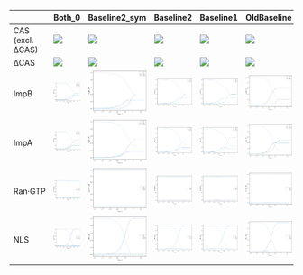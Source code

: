 |                  | Both_0                                                | Baseline2_sym                                                | Baseline2                                                | Baseline1                                                | OldBaseline                                                | Both_2                                                | Only_dCAS_1                                                | Both_1                                                | Only_dCAS_2                                                |
|:-----------------|:------------------------------------------------------|:-------------------------------------------------------------|:---------------------------------------------------------|:---------------------------------------------------------|:-----------------------------------------------------------|:------------------------------------------------------|:-----------------------------------------------------------|:------------------------------------------------------|:-----------------------------------------------------------|
| CAS (excl. ΔCAS) | <img width="128px" src="Both_0/CAS (excl. ΔCAS).png"> | <img width="128px" src="Baseline2_sym/CAS (excl. ΔCAS).png"> | <img width="128px" src="Baseline2/CAS (excl. ΔCAS).png"> | <img width="128px" src="Baseline1/CAS (excl. ΔCAS).png"> | <img width="128px" src="OldBaseline/CAS (excl. ΔCAS).png"> | <img width="128px" src="Both_2/CAS (excl. ΔCAS).png"> | <img width="128px" src="Only_dCAS_1/CAS (excl. ΔCAS).png"> | <img width="128px" src="Both_1/CAS (excl. ΔCAS).png"> | <img width="128px" src="Only_dCAS_2/CAS (excl. ΔCAS).png"> |
| ΔCAS             | <img width="128px" src="Both_0/ΔCAS.png">             | <img width="128px" src="Baseline2_sym/ΔCAS.png">             | <img width="128px" src="Baseline2/ΔCAS.png">             | <img width="128px" src="Baseline1/ΔCAS.png">             | <img width="128px" src="OldBaseline/ΔCAS.png">             | <img width="128px" src="Both_2/ΔCAS.png">             | <img width="128px" src="Only_dCAS_1/ΔCAS.png">             | <img width="128px" src="Both_1/ΔCAS.png">             | <img width="128px" src="Only_dCAS_2/ΔCAS.png">             |
| ImpB             | <img width="128px" src="Both_0/ImpB.png">             | <img width="128px" src="Baseline2_sym/ImpB.png">             | <img width="128px" src="Baseline2/ImpB.png">             | <img width="128px" src="Baseline1/ImpB.png">             | <img width="128px" src="OldBaseline/ImpB.png">             | <img width="128px" src="Both_2/ImpB.png">             | <img width="128px" src="Only_dCAS_1/ImpB.png">             | <img width="128px" src="Both_1/ImpB.png">             | <img width="128px" src="Only_dCAS_2/ImpB.png">             |
| ImpA             | <img width="128px" src="Both_0/ImpA.png">             | <img width="128px" src="Baseline2_sym/ImpA.png">             | <img width="128px" src="Baseline2/ImpA.png">             | <img width="128px" src="Baseline1/ImpA.png">             | <img width="128px" src="OldBaseline/ImpA.png">             | <img width="128px" src="Both_2/ImpA.png">             | <img width="128px" src="Only_dCAS_1/ImpA.png">             | <img width="128px" src="Both_1/ImpA.png">             | <img width="128px" src="Only_dCAS_2/ImpA.png">             |
| Ran·GTP          | <img width="128px" src="Both_0/Ran·GTP.png">          | <img width="128px" src="Baseline2_sym/Ran·GTP.png">          | <img width="128px" src="Baseline2/Ran·GTP.png">          | <img width="128px" src="Baseline1/Ran·GTP.png">          | <img width="128px" src="OldBaseline/Ran·GTP.png">          | <img width="128px" src="Both_2/Ran·GTP.png">          | <img width="128px" src="Only_dCAS_1/Ran·GTP.png">          | <img width="128px" src="Both_1/Ran·GTP.png">          | <img width="128px" src="Only_dCAS_2/Ran·GTP.png">          |
| NLS              | <img width="128px" src="Both_0/NLS.png">              | <img width="128px" src="Baseline2_sym/NLS.png">              | <img width="128px" src="Baseline2/NLS.png">              | <img width="128px" src="Baseline1/NLS.png">              | <img width="128px" src="OldBaseline/NLS.png">              | <img width="128px" src="Both_2/NLS.png">              | <img width="128px" src="Only_dCAS_1/NLS.png">              | <img width="128px" src="Both_1/NLS.png">              | <img width="128px" src="Only_dCAS_2/NLS.png">              |
